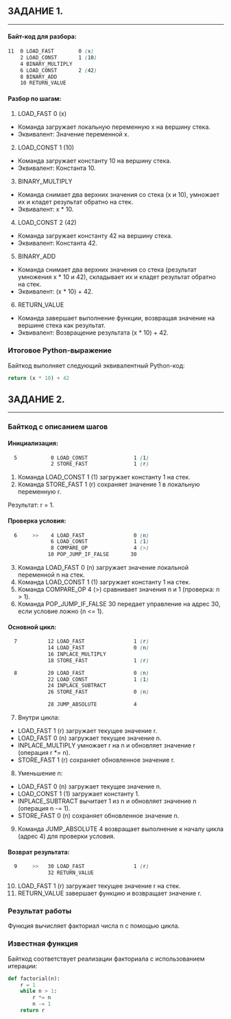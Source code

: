 ## ЗАДАНИЕ 1.

---

#### Байт-код для разбора:
~~~scss
11  0 LOAD_FAST        0 (x)
    2 LOAD_CONST       1 (10)
    4 BINARY_MULTIPLY
    6 LOAD_CONST       2 (42)
    8 BINARY_ADD
    10 RETURN_VALUE
~~~

#### Разбор по шагам:

1. LOAD_FAST 0 (x)

* Команда загружает локальную переменную x на вершину стека.
* Эквивалент: Значение переменной x.
2. LOAD_CONST 1 (10)

* Команда загружает константу 10 на вершину стека.
* Эквивалент: Константа 10.
3. BINARY_MULTIPLY

* Команда снимает два верхних значения со стека (x и 10), умножает их и кладет результат обратно на стек.
* Эквивалент: x * 10.
4. LOAD_CONST 2 (42)

* Команда загружает константу 42 на вершину стека.
* Эквивалент: Константа 42.
5. BINARY_ADD

* Команда снимает два верхних значения со стека (результат умножения x * 10 и 42), складывает их и кладет результат обратно на стек.
* Эквивалент: (x * 10) + 42.
6. RETURN_VALUE

* Команда завершает выполнение функции, возвращая значение на вершине стека как результат.
* Эквивалент: Возвращение результата (x * 10) + 42.

### Итоговое Python-выражение
Байткод выполняет следующий эквивалентный Python-код:

~~~python
return (x * 10) + 42
~~~

## ЗАДАНИЕ 2.

---

### Байткод с описанием шагов
#### Инициализация:
~~~scss
  5           0 LOAD_CONST               1 (1)
              2 STORE_FAST               1 (r)
~~~
1. Команда LOAD_CONST 1 (1) загружает константу 1 на стек.
2. Команда STORE_FAST 1 (r) сохраняет значение 1 в локальную переменную r.

Результат: r = 1.
#### Проверка условия:
~~~scss
  6     >>    4 LOAD_FAST                0 (n)
              6 LOAD_CONST               1 (1)
              8 COMPARE_OP               4 (>)
             10 POP_JUMP_IF_FALSE       30
~~~
3. Команда LOAD_FAST 0 (n) загружает значение локальной переменной n на стек.
4. Команда LOAD_CONST 1 (1) загружает константу 1 на стек.
5. Команда COMPARE_OP 4 (>) сравнивает значения n и 1 (проверка: n > 1).
6. Команда POP_JUMP_IF_FALSE 30 передает управление на адрес 30, если условие ложно (n <= 1).
#### Основной цикл:
~~~scss
  7          12 LOAD_FAST                1 (r)
             14 LOAD_FAST                0 (n)
             16 INPLACE_MULTIPLY
             18 STORE_FAST               1 (r)

  8          20 LOAD_FAST                0 (n)
             22 LOAD_CONST               1 (1)
             24 INPLACE_SUBTRACT
             26 STORE_FAST               0 (n)

             28 JUMP_ABSOLUTE            4
~~~
7. Внутри цикла:

* LOAD_FAST 1 (r) загружает текущее значение r.
* LOAD_FAST 0 (n) загружает текущее значение n.
* INPLACE_MULTIPLY умножает r на n и обновляет значение r (операция r *= n).
* STORE_FAST 1 (r) сохраняет обновленное значение r.
8. Уменьшение n:

* LOAD_FAST 0 (n) загружает текущее значение n.
* LOAD_CONST 1 (1) загружает константу 1.
* INPLACE_SUBTRACT вычитает 1 из n и обновляет значение n (операция n -= 1).
* STORE_FAST 0 (n) сохраняет обновленное значение n.
9. Команда JUMP_ABSOLUTE 4 возвращает выполнение к началу цикла (адрес 4) для проверки условия.

#### Возврат результата:
~~~scss
  9     >>   30 LOAD_FAST                1 (r)
             32 RETURN_VALUE
~~~
10. LOAD_FAST 1 (r) загружает текущее значение r на стек.
11. RETURN_VALUE завершает функцию и возвращает значение r.
### Результат работы
Функция вычисляет факториал числа n с помощью цикла.

### Известная функция
Байткод соответствует реализации факториала с использованием итерации:

~~~python
def factorial(n):
    r = 1
    while n > 1:
        r *= n
        n -= 1
    return r
~~~